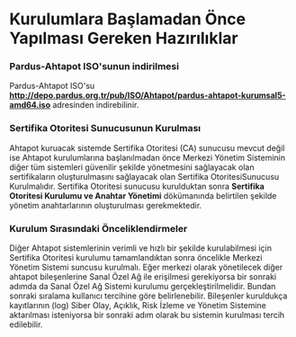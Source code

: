 # Kurulumlara Başlamadan Önce Yapılması Gereken Hazırılıklar

### Pardus-Ahtapot ISO'sunun indirilmesi

Pardus-Ahtapot ISO'su **http://depo.pardus.org.tr/pub/ISO/Ahtapot/pardus-ahtapot-kurumsal5-amd64.iso** adresinden indirebilinir.

### Sertifika Otoritesi Sunucusunun Kurulması

Ahtapot kuruacak sistemde Sertifika Otoritesi (CA) sunucusu mevcut değil ise Ahtapot kurulumlarına başlanılmadan önce Merkezi Yönetim Sisteminin diğer tüm sistemleri güvenilir şekilde yönetmesini sağlayacak olan sertifikaların oluşturulmasını sağlayacak olan Sertifika OtoritesiSunucusu Kurulmalıdır. Sertifika Otoritesi sunucusu kurulduktan sonra **Sertifika Otoritesi Kurulumu ve Anahtar Yönetimi** dökümanında belirtilen şekilde yönetim anahtarlarının oluşturulması gerekmektedir.

### Kurulum Sırasındaki Önceliklendirmeler

Diğer Ahtapot sistemlerinin verimli ve hızlı bir şekilde kurulabilmesi için Sertifika Otoritesi kurulumu tamamlandıktan sonra öncelikle Merkezi Yönetim Sistemi suncusu kurulmalı. Eğer merkezi olarak yönetilecek diğer ahtapot bileşenlerine Sanal Özel Ağ ile erişilmesi gerekiyorsa bir sonraki adımda da  Sanal Özel Ağ Sistemi kurulumu gerçekleştirilmelidir. Bundan sonraki sıralama kullanıcı tercihine göre belirlenebilir. Bileşenler kuruldukça kayıtlarının (log) Siber Olay, Açıklık, Risk İzleme ve Yönetim Sistemine aktarılması isteniyorsa bir sonraki adım olarak bu sistemin kurulması tercih edilebilir.

